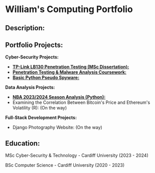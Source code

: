 # William's Computing Portfolio

## Description:

## Portfolio Projects:

**Cyber-Security Projects:**

* [**TP-Link LB130 Penetration Testing (MSc Dissertation):**](https://github.com/wlshepherd/My_Portolio/blob/main/NBA_Data_Analysis_Project.ipynb)
* [**Penetration Testing & Malware Analysis Coursework:**](https://github.com/wlshepherd/My_Portolio/blob/main/NBA_Data_Analysis_Project.ipynb)
* [**Basic Python Pseudo Spyware:**](https://github.com/wlshepherd/My_Portolio/blob/main/main.py)

**Data Analysis Projects:**

* [**NBA 2023/2024 Season Analysis (Python):**](https://github.com/wlshepherd/My_Portolio/blob/main/NBA%20Data%20Analysis%20Project/NBA_Data_Analysis_Project.ipynb)
* Examining the Correlation Between Bitcoin's Price and Ethereum's Volatility (R): (On the way)


**Full-Stack Development Projects:**

* Django Photography Website: (On the way)

## Education:
MSc Cyber-Security & Technology - Cardiff University (2023 - 2024)

BSc Computer Science - Cardiff University (2020 - 2023)

